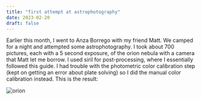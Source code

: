```yaml
---
title: "first attempt at astrophotography"
date: 2023-02-20
draft: false
---
```


Earlier this month, I went to Anza Borrego with my friend Matt. We camped for a night and attempted some astrophotography.
I took about 700 pictures, each with a 5 second exposure, of the orion nebula with a camera that Matt let me borrow. I used siril for post-processing, where I essentially followed this guide. I had trouble with the photometric color calibration step (kept on getting an error about plate solving) so I did the manual color calibration instead. This is the result:

![orion](/orion_postprocess.png)